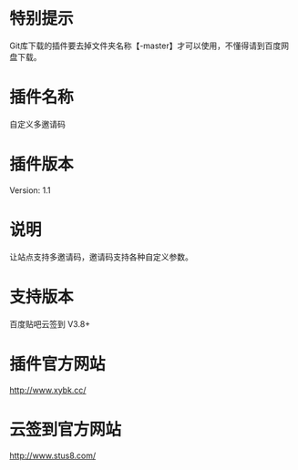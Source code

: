 # 特别提示
Git库下载的插件要去掉文件夹名称【-master】才可以使用，不懂得请到百度网盘下载。
# 插件名称
自定义多邀请码
# 插件版本
Version: 1.1
# 说明
让站点支持多邀请码，邀请码支持各种自定义参数。
# 支持版本
百度贴吧云签到 V3.8+
# 插件官方网站
http://www.xybk.cc/
# 云签到官方网站
http://www.stus8.com/
